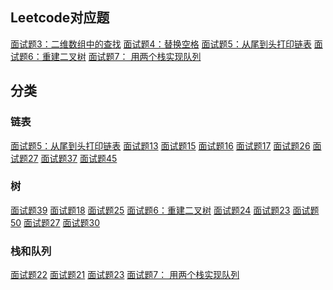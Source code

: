## Leetcode对应题
[面试题3：二维数组中的查找](https://leetcode-cn.com/problems/er-wei-shu-zu-zhong-de-cha-zhao-lcof/)
[面试题4：替换空格](https://leetcode-cn.com/problems/ti-huan-kong-ge-lcof/)
[面试题5：从尾到头打印链表](https://leetcode-cn.com/problems/cong-wei-dao-tou-da-yin-lian-biao-lcof/)
[面试题6：重建二叉树](https://leetcode-cn.com/problems/zhong-jian-er-cha-shu-lcof/)
[面试题7： 用两个栈实现队列](https://leetcode-cn.com/problems/yong-liang-ge-zhan-shi-xian-dui-lie-lcof/)

## 分类
### 链表
[面试题5：从尾到头打印链表](https://leetcode-cn.com/problems/cong-wei-dao-tou-da-yin-lian-biao-lcof/)
[面试题13]()
[面试题15]()
[面试题16]()
[面试题17]()
[面试题26]()
[面试题27]()
[面试题37]()
[面试题45]()

### 树
[面试题39]()
[面试题18]()
[面试题25]()
[面试题6：重建二叉树](https://leetcode-cn.com/problems/zhong-jian-er-cha-shu-lcof/)
[面试题24]()
[面试题23]()
[面试题50]()
[面试题27]()
[面试题30]()

### 栈和队列
[面试题22]()
[面试题21]()
[面试题23]()
[面试题7： 用两个栈实现队列](https://leetcode-cn.com/problems/yong-liang-ge-zhan-shi-xian-dui-lie-lcof/)

